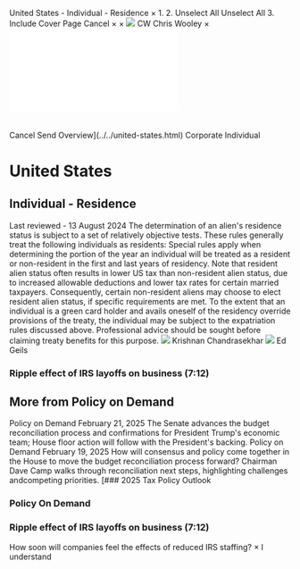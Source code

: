 United States - Individual - Residence
×
1.
2.
Unselect All
Unselect All
3.
Include Cover Page
Cancel
×
×
![](../../-/media/world-wide-tax-summaries/attachments/global---chris-wooley.ashx%3Frev=ac5e5f3223b34096b1afc2a6009c7320&revision=ac5e5f32-23b3-4096-b1af-c2a6009c7320&hash=859B7ADC84DC2CBEC9760E9E6EE7DE6D0A8BFCDF)
CW
Chris Wooley
×
![](residence.html)
######
Cancel
Send
Overview](../../united-states.html)
Corporate
Individual
# United States
## Individual - Residence
Last reviewed - 13 August 2024
The determination of an alien's residence status is subject to a set of relatively objective tests. These rules generally treat the following individuals as residents:
Special rules apply when determining the portion of the year an individual will be treated as a resident or non-resident in the first and last years of residency.
Note that resident alien status often results in lower US tax than non-resident alien status, due to increased allowable deductions and lower tax rates for certain married taxpayers. Consequently, certain non-resident aliens may choose to elect resident alien status, if specific requirements are met.
To the extent that an individual is a green card holder and avails oneself of the residency override provisions of the treaty, the individual may be subject to the expatriation rules discussed above. Professional advice should be sought before claiming treaty benefits for this purpose.
![](../../-/media/world-wide-tax-summaries/unitedstateskrishnan-chandrasekharkrishnanchandrasekharjpg20240802104829750.ashx%3Frev=a9dac49f714c46709a8fbeab0e31111e&revision=a9dac49f-714c-4670-9a8f-beab0e31111e&hash=E9E41986716B634E89A72EFFED5914AF0FD705DC)
Krishnan Chandrasekhar
![](../../-/media/world-wide-tax-summaries/unitedstatesedwin-p-geilsunited-states--ed-geils2jpg20230919113633954.ashx%3Frev=ac1ef7663fde46d9b10e684fff26ea9c&revision=ac1ef766-3fde-46d9-b10e-684fff26ea9c&hash=4049A959BC0D9853C91C4D146A51C7BE6E4C9FC6)
Ed Geils
### Ripple effect of IRS layoffs on business (7:12)
## More from Policy on Demand
Policy on Demand
February 21, 2025
The Senate advances the budget reconciliation process and confirmations for President Trump's economic team; House floor action will follow with the President's backing.
Policy on Demand
February 19, 2025
How will consensus and policy come together in the House to move the budget reconciliation process forward? Chairman Dave Camp walks through reconciliation next steps, highlighting challenges andcompeting priorities.
[### 2025 Tax Policy Outlook
### Policy On Demand
### Ripple effect of IRS layoffs on business (7:12)
How soon will companies feel the effects of reduced IRS staffing?
×
I understand